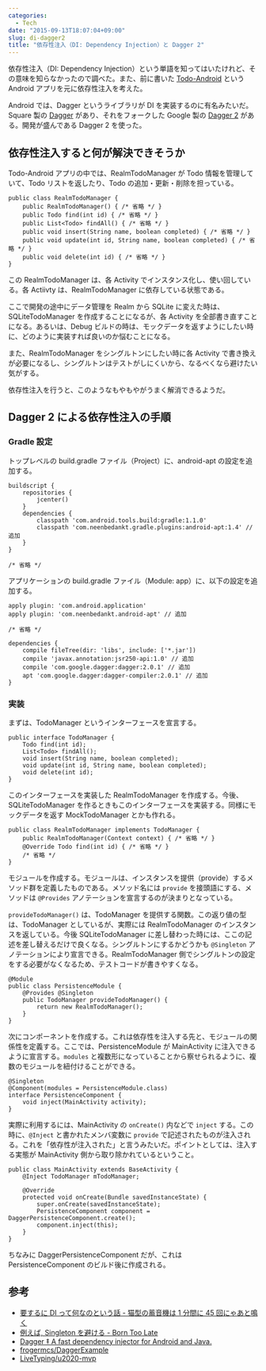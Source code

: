 ```yaml
---
categories:
  - Tech
date: "2015-09-13T18:07:04+09:00"
slug: di-dagger2
title: "依存性注入（DI: Dependency Injection）と Dagger 2"
---
```


依存性注入（DI: Dependency Injection）という単語を知ってはいたけれど、その意味を知らなかったので調べた。また、前に書いた [Todo-Android](https://github.com/rakuishi/Todo-Android) という Android アプリを元に依存性注入を考えた。

Android では、Dagger というライブラリが DI を実装するのに有名みたいだ。Square 製の [Dagger](https://github.com/square/dagger) があり、それをフォークした Google 製の [Dagger 2](https://github.com/google/dagger) がある。開発が盛んである Dagger 2 を使った。

## 依存性注入すると何が解決できそうか

Todo-Android アプリの中では、RealmTodoManager が Todo 情報を管理していて、Todo リストを返したり、Todo の追加・更新・削除を担っている。

    public class RealmTodoManager {
        public RealmTodoManager() { /* 省略 */ }
        public Todo find(int id) { /* 省略 */ }
        public List<Todo> findAll() { /* 省略 */ }
        public void insert(String name, boolean completed) { /* 省略 */ }
        public void update(int id, String name, boolean completed) { /* 省略 */ }
        public void delete(int id) { /* 省略 */ }
    }

この RealmTodoManager は、各 Activity でインスタンス化し、使い回している。各 Actiivty は、RealmTodoManager に依存している状態である。

ここで開発の途中にデータ管理を Realm から SQLite に変えた時は、SQLiteTodoManager を作成することになるが、各 Activity を全部書き直すことになる。あるいは、Debug ビルドの時は、モックデータを返すようにしたい時に、どのように実装すれば良いのか悩むことになる。

また、RealmTodoManager をシングルトンにしたい時に各 Activity で書き換えが必要になるし、シングルトンはテストがしにくいから、なるべくなら避けたい気がする。

依存性注入を行うと、このようなもやもやがうまく解消できるようだ。

## Dagger 2 による依存性注入の手順

### Gradle 設定

トップレベルの build.gradle ファイル（Project）に、android-apt の設定を追加する。

    buildscript {
        repositories {
            jcenter()
        }
        dependencies {
            classpath 'com.android.tools.build:gradle:1.1.0'
            classpath 'com.neenbedankt.gradle.plugins:android-apt:1.4' // 追加
        }
    }

    /* 省略 */

アプリケーションの build.gradle ファイル（Module: app）に、以下の設定を追加する。

    apply plugin: 'com.android.application'
    apply plugin: 'com.neenbedankt.android-apt' // 追加

    /* 省略 */

    dependencies {
        compile fileTree(dir: 'libs', include: ['*.jar'])
        compile 'javax.annotation:jsr250-api:1.0' // 追加
        compile 'com.google.dagger:dagger:2.0.1' // 追加
        apt 'com.google.dagger:dagger-compiler:2.0.1' // 追加
    }

### 実装

まずは、TodoManager というインターフェースを宣言する。

    public interface TodoManager {
        Todo find(int id);
        List<Todo> findAll();
        void insert(String name, boolean completed);
        void update(int id, String name, boolean completed);
        void delete(int id);
    }

このインターフェースを実装した RealmTodoManager を作成する。今後、SQLiteTodoManager を作るときもこのインターフェースを実装する。同様にモックデータを返す MockTodoManager とかも作れる。

    public class RealmTodoManager implements TodoManager {
        public RealmTodoManager(Context context) { /* 省略 */ }
        @Override Todo find(int id) { /* 省略 */ }
        /* 省略 */
    }

モジュールを作成する。モジュールは、インスタンスを提供（provide）するメソッド群を定義したものである。メソッド名には `provide` を接頭語にする、メソッドは `@Provides` アノテーションを宣言するのが決まりとなっている。

`provideTodoManager()` は、TodoManager を提供する関数。この返り値の型は、TodoManager としているが、実際には RealmTodoManager のインスタンスを返している。今後 SQLiteTodoManager に差し替わった時には、ここの記述を差し替えるだけで良くなる。シングルトンにするかどうかも `@Singleton` アノテーションにより宣言できる。RealmTodoManager 側でシングルトンの設定をする必要がなくなるため、テストコードが書きやすくなる。

    @Module
    public class PersistenceModule {
        @Provides @Singleton
        public TodoManager provideTodoManager() {
            return new RealmTodoManager();
        }
    }

次にコンポーネントを作成する。これは依存性を注入する先と、モジュールの関係性を定義する。ここでは、PersistenceModule が MainActivity に注入できるように宣言する。`modules` と複数形になっていることから察せられるように、複数のモジュールを紐付けることができる。

    @Singleton
    @Component(modules = PersistenceModule.class)
    interface PersistenceComponent {
        void inject(MainActivity activity);
    }

実際に利用するには、MainActivity の `onCreate()` 内などで `inject` する。この時に、`@Inject` と書かれたメンバ変数に `provide` で記述されたものが注入される。これを「依存性が注入された」と言うみたいだ。ポイントとしては、注入する実態が MainActivity 側から取り除かれているということ。

    public class MainActivity extends BaseActivity {
        @Inject TodoManager mTodoManager;

        @Override
        protected void onCreate(Bundle savedInstanceState) {
            super.onCreate(savedInstanceState);
            PersistenceComponent component = DaggerPersistenceComponent.create();
            component.inject(this);
        }
    }

ちなみに DaggerPersistenceComponent だが、これは PersistenceComponent のビルド後に作成される。

## 参考

- [要するに DI って何なのという話 - 猫型の蓄音機は 1 分間に 45 回にゃあと鳴く](http://nekogata.hatenablog.com/entry/2014/02/13/073043)
- [例えば, Singleton を避ける - Born Too Late](http://blog.yuyat.jp/archives/1500)
- [Dagger ‡ A fast dependency injector for Android and Java.](http://google.github.io/dagger/)
- [frogermcs/DaggerExample](https://github.com/frogermcs/DaggerExample)
- [LiveTyping/u2020-mvp](https://github.com/LiveTyping/u2020-mvp)
